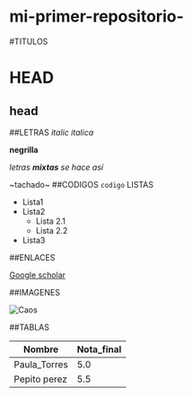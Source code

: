 # mi-primer-repositorio-
#TITULOS
# HEAD
## head

##LETRAS
*italic*
_italica_

**negrilla**

_letras **mixtas** se hace así_

~tachado~
##CODIGOS
```codigo```
LISTAS
* Lista1
* Lista2
  * Lista 2.1
  * Lista 2.2
* Lista3

##ENLACES

[Google scholar](https://scholar.google.com/citations?user=Oqq-sgcAAAAJ&hl=es)

##IMAGENES

![Caos](https://i.pinimg.com/originals/e0/19/17/e0191785c29396e42bccc19c6c3db098.jpg)

##TABLAS

Nombre | Nota_final
-------|-----------
Paula_Torres | 5.0
Pepito perez | 5.5
